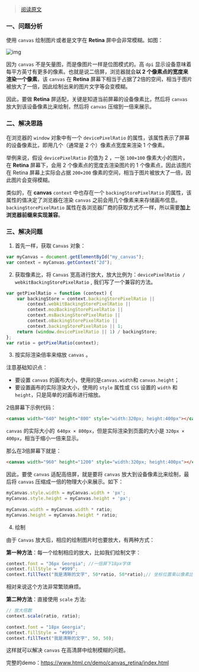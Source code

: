 
> [阅读原文](https://www.html.cn/archives/9297)

### 一、问题分析

使用 `canvas` 绘制图片或者是文字在 **Retina** 屏中会非常模糊。如图：

![img](http://images.pingan8787.com/20190805.png)

因为 `canvas` 不是矢量图，而是像图片一样是位图模式的。高 `dpi` 显示设备意味着每平方英寸有更多的像素。也就是说二倍屏，浏览器就会**以 2 个像素点的宽度来渲染一个像素**，该 `canvas` 在 **Retina** 屏幕下相当于占据了2倍的空间，相当于图片被放大了一倍，因此绘制出来的图片文字等会变模糊。

因此，要做 **Retina** 屏适配，关键是知道当前屏幕的设备像素比，然后将 `canvas` 放大到该设备像素比来绘制，然后将 `canvas` 压缩到一倍来展示。

### 二、解决思路

在浏览器的 `window` 对象中有一个 `devicePixelRatio` 的属性，该属性表示了屏幕的设备像素比，即用几个（通常是 2 个）像素点宽度来渲染 1 个像素。

举例来说，假设 `devicePixelRatio` 的值为 2 ，一张 `100×100` 像素大小的图片，在 **Retina** 屏幕下，会用 2 个像素点的宽度去渲染图片的 1 个像素点，因此该图片在 Retina 屏幕上实际会占据 `200×200` 像素的空间，相当于图片被放大了一倍，因此图片会变得模糊。

类似的，在 **canvas** `context` 中也存在一个 `backingStorePixelRatio` 的属性，该属性的值决定了浏览器在渲染 `canvas` 之前会用几个像素来来存储画布信息。 `backingStorePixelRatio` 属性在各浏览器厂商的获取方式不一样，所以需要**加上浏览器前缀来实现兼容**。

### 三、解决问题

1. 首先一样，获取 `Canvas` 对象：

```js
var myCanvas = document.getElementById("my_canvas");
var context = myCanvas.getContext("2d");
```

2. 获取像素比，将 `Canvas` 宽高进行放大，放大比例为：`devicePixelRatio / webkitBackingStorePixelRatio` , 我们写了一个兼容的方法。

```js
var getPixelRatio = function (context) {
    var backingStore = context.backingStorePixelRatio ||
        context.webkitBackingStorePixelRatio ||
        context.mozBackingStorePixelRatio ||
        context.msBackingStorePixelRatio ||
        context.oBackingStorePixelRatio ||
        context.backingStorePixelRatio || 1;
    return (window.devicePixelRatio || 1) / backingStore;
};
var ratio = getPixelRatio(context);
```

3. 按实际渲染倍率来缩放 `canvas` 。

注意基础知识点：

* 要设置 `canvas` 的画布大小，使用的是` canvas.width `和 `canvas.height`；
* 要设置画布的实际渲染大小，使用的 `style` 属性或 `CSS` 设置的 `width` 和`height`，只是简单的对画布进行缩放。

2倍屏幕下示例代码：

```html
<canvas width="640" height="800" style="width:320px; height:400px"></canvas>
```

`canvas` 的实际大小的` 640px × 800px`，但是实际渲染到页面的大小是 `320px × 400px`，相当于缩小一倍来显示。

那么在3倍屏幕下就是：

```html
<canvas width="960" height="1200" style="width:320px; height:400px"></canvas>
```

因此，要使 `canvas` 适配高倍屏，就是要将 `canvas` 放大到设备像素比来绘制，最后将 `canvas` 压缩成一倍的物理大小来展示。如下：

```js
myCanvas.style.width = myCanvas.width + 'px';
myCanvas.style.height = myCanvas.height + 'px';
 
myCanvas.width = myCanvas.width * ratio;
myCanvas.height = myCanvas.height * ratio;
```

4. 绘制

由于 `Canvas` 放大后，相应的绘制图片时也要放大，有两种方式：

**第一种方法**：每一个绘制相应的放大，比如我们绘制文字：

```js
context.font = "36px Georgia"; //一倍屏下18px字体
context.fillStyle = "#999";
context.fillText("我是清晰的文字", 50*ratio, 50*ratio);// 坐标位置乘以像素比
```

相对来说这个方法非常繁琐麻烦。

**第二种方法**：直接使用 `scale` 方法:

```js
// 放大倍数
context.scale(ratio, ratio);
 
context.font = "18px Georgia";
context.fillStyle = "#999";
context.fillText("我是清晰的文字", 50, 50);
```

这样就可以解决 `canvas` 在高清屏中绘制模糊的问题。

完整的demo：https://www.html.cn/demo/canvas_retina/index.html
